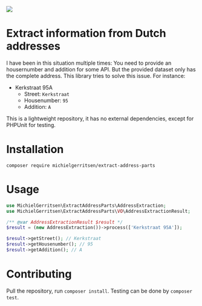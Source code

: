 ![](https://github.com/michielgerritsen/extract-address-parts/workflows/Test/badge.svg)

# Extract information from Dutch addresses

I have been in this situation multiple times: You need to provide an housernumber and addition for some API. But the provided dataset only has the complete address. This library tries to solve this issue. For instance:

- Kerkstraat 95A
  - Street: `Kerkstraat`
  - Housenumber: `95`
  - Addition: `A`
  
This is a lightweight repository, it has no external dependencies, except for PHPUnit for testing.
  
# Installation

`composer require michielgerritsen/extract-address-parts`

# Usage

```php
use MichielGerritsen\ExtractAddressParts\AddressExtraction;
use MichielGerritsen\ExtractAddressParts\VO\AddressExtractionResult;

/** @var AddressExtractionResult $result */
$result = (new AddressExtraction())->process(['Kerkstraat 95A']);

$result->getStreet(); // Kerkstraat
$result->getHousenumber(); // 95
$result->getAddition(); // A
```

# Contributing

Pull the repository, run `composer install`. Testing can be done by `composer test`.